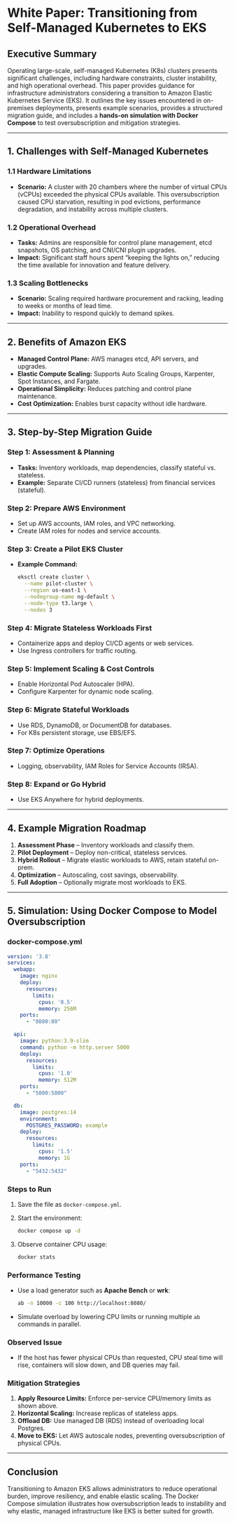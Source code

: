 # White Paper: Transitioning from Self-Managed Kubernetes to EKS

## Executive Summary

Operating large-scale, self-managed Kubernetes (K8s) clusters presents significant challenges, including hardware constraints, cluster instability, and high operational overhead. This paper provides guidance for infrastructure administrators considering a transition to Amazon Elastic Kubernetes Service (EKS). It outlines the key issues encountered in on-premises deployments, presents example scenarios, provides a structured migration guide, and includes a **hands-on simulation with Docker Compose** to test oversubscription and mitigation strategies.

---

## 1. Challenges with Self-Managed Kubernetes

### 1.1 Hardware Limitations

* **Scenario:** A cluster with 20 chambers where the number of virtual CPUs (vCPUs) exceeded the physical CPUs available. This oversubscription caused CPU starvation, resulting in pod evictions, performance degradation, and instability across multiple clusters.

### 1.2 Operational Overhead

* **Tasks:** Admins are responsible for control plane management, etcd snapshots, OS patching, and CNI/CNI plugin upgrades.
* **Impact:** Significant staff hours spent “keeping the lights on,” reducing the time available for innovation and feature delivery.

### 1.3 Scaling Bottlenecks

* **Scenario:** Scaling required hardware procurement and racking, leading to weeks or months of lead time.
* **Impact:** Inability to respond quickly to demand spikes.

---

## 2. Benefits of Amazon EKS

* **Managed Control Plane:** AWS manages etcd, API servers, and upgrades.
* **Elastic Compute Scaling:** Supports Auto Scaling Groups, Karpenter, Spot Instances, and Fargate.
* **Operational Simplicity:** Reduces patching and control plane maintenance.
* **Cost Optimization:** Enables burst capacity without idle hardware.

---

## 3. Step-by-Step Migration Guide

### Step 1: Assessment & Planning

* **Tasks:** Inventory workloads, map dependencies, classify stateful vs. stateless.
* **Example:** Separate CI/CD runners (stateless) from financial services (stateful).

### Step 2: Prepare AWS Environment

* Set up AWS accounts, IAM roles, and VPC networking.
* Create IAM roles for nodes and service accounts.

### Step 3: Create a Pilot EKS Cluster

* **Example Command:**

  ```bash
  eksctl create cluster \
    --name pilot-cluster \
    --region us-east-1 \
    --nodegroup-name ng-default \
    --node-type t3.large \
    --nodes 3
  ```

### Step 4: Migrate Stateless Workloads First

* Containerize apps and deploy CI/CD agents or web services.
* Use Ingress controllers for traffic routing.

### Step 5: Implement Scaling & Cost Controls

* Enable Horizontal Pod Autoscaler (HPA).
* Configure Karpenter for dynamic node scaling.

### Step 6: Migrate Stateful Workloads

* Use RDS, DynamoDB, or DocumentDB for databases.
* For K8s persistent storage, use EBS/EFS.

### Step 7: Optimize Operations

* Logging, observability, IAM Roles for Service Accounts (IRSA).

### Step 8: Expand or Go Hybrid

* Use EKS Anywhere for hybrid deployments.

---

## 4. Example Migration Roadmap

1. **Assessment Phase** – Inventory workloads and classify them.
2. **Pilot Deployment** – Deploy non-critical, stateless services.
3. **Hybrid Rollout** – Migrate elastic workloads to AWS, retain stateful on-prem.
4. **Optimization** – Autoscaling, cost savings, observability.
5. **Full Adoption** – Optionally migrate most workloads to EKS.

---

## 5. Simulation: Using Docker Compose to Model Oversubscription

### docker-compose.yml

```yaml
version: '3.8'
services:
  webapp:
    image: nginx
    deploy:
      resources:
        limits:
          cpus: '0.5'
          memory: 256M
    ports:
      - "8080:80"

  api:
    image: python:3.9-slim
    command: python -m http.server 5000
    deploy:
      resources:
        limits:
          cpus: '1.0'
          memory: 512M
    ports:
      - "5000:5000"

  db:
    image: postgres:14
    environment:
      POSTGRES_PASSWORD: example
    deploy:
      resources:
        limits:
          cpus: '1.5'
          memory: 1G
    ports:
      - "5432:5432"
```

### Steps to Run

1. Save the file as `docker-compose.yml`.
2. Start the environment:

   ```bash
   docker compose up -d
   ```
3. Observe container CPU usage:

   ```bash
   docker stats
   ```

### Performance Testing

* Use a load generator such as **Apache Bench** or **wrk**:

  ```bash
  ab -n 10000 -c 100 http://localhost:8080/
  ```
* Simulate overload by lowering CPU limits or running multiple `ab` commands in parallel.

### Observed Issue

* If the host has fewer physical CPUs than requested, CPU steal time will rise, containers will slow down, and DB queries may fail.

### Mitigation Strategies

1. **Apply Resource Limits:** Enforce per-service CPU/memory limits as shown above.
2. **Horizontal Scaling:** Increase replicas of stateless apps.
3. **Offload DB:** Use managed DB (RDS) instead of overloading local Postgres.
4. **Move to EKS:** Let AWS autoscale nodes, preventing oversubscription of physical CPUs.

---

## Conclusion

Transitioning to Amazon EKS allows administrators to reduce operational burden, improve resiliency, and enable elastic scaling. The Docker Compose simulation illustrates how oversubscription leads to instability and why elastic, managed infrastructure like EKS is better suited for growth.
